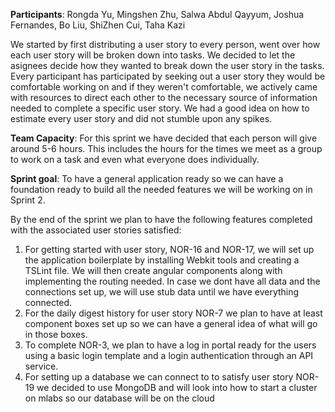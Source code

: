 **Participants**: Rongda Yu, Mingshen Zhu, Salwa Abdul Qayyum, Joshua Fernandes, Bo Liu, ShiZhen Cui, Taha Kazi

We started by first distributing a user story to every person, went over how each user story will be broken down into tasks. We decided to let the asignees decide how they wanted to break down the user story in the tasks. Every participant has participated by seeking out a user story they would be comfortable working on and if they weren't comfortable, we actively came with resources to direct each other to the necessary source of information needed to complete a specific user story. We had a good idea on how to estimate every user story and did not stumble upon any spikes.

**Team Capacity**: For this sprint we have decided that each person will give around 5-6 hours. This includes the hours for the times we meet as a group to work on a task and even what everyone does individually.

**Sprint goal**: To have a general application ready so we can have a foundation ready to build all the needed features we will be working on in Sprint 2.

By the end of the sprint we plan to have the following features completed with the associated user stories satisfied:

1. For getting started with user story, NOR-16 and NOR-17, we will set up the application boilerplate by installing Webkit tools and creating a TSLint file. We will then create angular components along with implementing the routing needed. In case we dont have all data and the connections set up, we will use stub data until we have everything connected.
2. For the daily digest history for user story NOR-7 we plan to have at least component boxes set up so we can have a general idea of what will go in those boxes. 
4. To complete NOR-3, we plan to have a log in portal ready for the users using a basic login template and a login authentication through an API service.
5. For setting up a database we can connect to to satisfy user story NOR-19 we decided to use MongoDB and will look into how to start a cluster on mlabs so our database will be on the cloud
